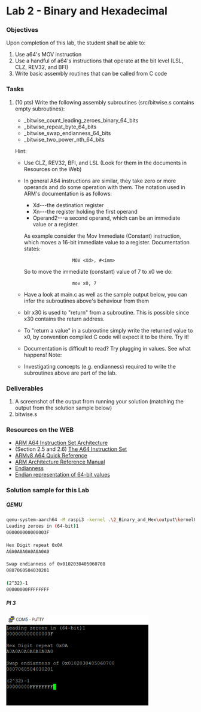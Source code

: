 # Lab 2 - Binary and Hexadecimal

### Objectives
Upon completion of this lab, the student shall be able to:

1. Use a64's MOV instruction
2. Use a handful of a64's instructions that operate at the bit level (LSL, CLZ, REV32, and BFI)
3. Write basic assembly routines that can be called from C code

### Tasks
1. (10 pts) Write the following assembly subroutines (src/bitwise.s contains empty subroutines):
   - \_bitwise_count_leading_zeroes_binary_64_bits
   - \_bitwise_repeat_byte_64_bits
   - \_bitwise_swap_endianness_64_bits
   - \_bitwise_two_power_nth_64_bits

    Hint:
    - Use CLZ, REV32, BFI, and LSL (Look for them in the documents in Resources on the Web)
    - In general A64 instructions are similar, they take zero or more operands and do some operation with them. The notation used in ARM's documentation is as follows:

        - Xd---the destination register
        - Xn---the register holding the first operand
        - Operand2---a second operand, which can be an immediate value or a register.

        As example consider the Mov Immediate (Constant) instruction, which moves a 16-bit immediate value to a register. Documentation states:

                            MOV <Xd>, #<imm>
        So to move the immediate (constant) value of 7 to x0 we do:

                            mov x0, 7

     - Have a look at main.c as well as the sample output below, you can infer the subroutines above's behaviour from them
     - blr x30 is used to "return" from a subroutine. This is possible since x30 contains
     the return address.
     - To "return a value" in a subroutine simply write the returned value to x0, by convention compiled C code will expect it to be there. Try it!
     - Documentation is difficult to read? Try plugging in values. See what happens!
    Note:
     - Investigating concepts (e.g. endianness) required to write the subroutines above are part of the lab.

### Deliverables
1. A screenshot of the output from running your solution (matching the output from the solution sample below)
2. bitwise.s


### Resources on the WEB
- [ARM A64 Instruction Set Architecture](https://static.docs.arm.com/ddi0596/a/DDI_0596_ARM_a64_instruction_set_architecture.pdf)
- (Section 2.5 and 2.6) [The A64 Instruction Set](https://static.docs.arm.com/100898/0100/the_a64_Instruction_set_100898_0100.pdf)
- [ARMv8 A64 Quick Reference](https://courses.cs.washington.edu/courses/cse469/18wi/Materials/arm64.pdf)
- [ARM Architecture Reference Manual](https://static.docs.arm.com/ddi0487/ea/DDI0487E_a_armv8_arm.pdf?_ga=2.204759571.2043138464.1566012116-96909423.1563002005)
- [Endianness](https://en.wikipedia.org/wiki/Endianness)
- [Endian representation of 64-bit values](https://stackoverflow.com/questions/21478765/endian-representation-of-64-bit-values)


### Solution sample for this Lab
##### QEMU
```bash
qemu-system-aarch64 -M raspi3 -kernel .\2_Binary_and_Hex\output\kernel8.img -serial null -serial stdio
Leading zeroes in (64-bit)1
000000000000003F

Hex Digit repeat 0x0A
A0A0A0A0A0A0A0A0

Swap endianness of 0x0102030405060708
0807060504030201

(2^32)-1
00000000FFFFFFFF
```
##### PI 3
  <img src="https://github.com/rromanotero/computer_architecture_labs/blob/master/2_Binary_and_Hex/images/lab2_solution.png" width="380"/>
